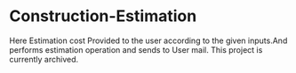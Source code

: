 # Construction-Estimation
Here Estimation cost Provided to the user according to the given inputs.And performs estimation operation and sends to User mail.
This project is currently archived.